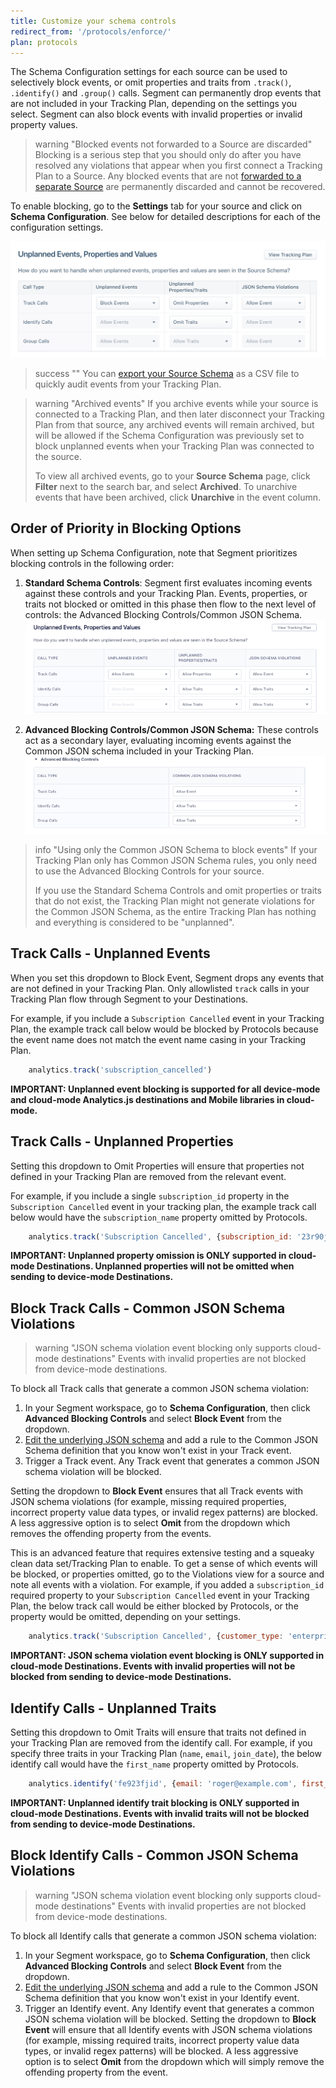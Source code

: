 ```yaml
---
title: Customize your schema controls
redirect_from: '/protocols/enforce/'
plan: protocols
---
```


The Schema Configuration settings for each source can be used to selectively block events, or omit properties and traits from `.track()`, `.identify()` and `.group()` calls. Segment can permanently drop events that are not included in your Tracking Plan, depending on the settings you select. Segment can also block events with invalid properties or invalid property values.

> warning "Blocked events not forwarded to a Source are discarded"
> Blocking is a serious step that you should only do after you have resolved any violations that appear when you first connect a Tracking Plan to a Source. Any blocked events that are not [forwarded to a separate Source](/docs/protocols/enforce/forward-blocked-events) are permanently discarded and cannot be recovered.

To enable blocking, go to the **Settings** tab for your source and click on **Schema Configuration**. See below for detailed descriptions for each of the configuration settings.

![A screenshot showing the Unplanned Events, Properties and Values table on the Schema Configuration settings page.](../images/event_blocking.png)

> success ""
> You can [export your Source Schema](/docs/connections/destination-data-control/#export-your-source-schema) as a CSV file to quickly audit events from your Tracking Plan.

> warning "Archived events"
> If you archive events while your source is connected to a Tracking Plan, and then later disconnect your Tracking Plan from that source, any archived events will remain archived, but will be allowed if the Schema Configuration was previously set to block unplanned events when your Tracking Plan was connected to the source.
>
> To view all archived events, go to your **Source Schema** page, click **Filter** next to the search bar, and select **Archived**. To unarchive events that have been archived, click **Unarchive** in the event column. 

## Order of Priority in Blocking Options

When setting up Schema Configuration, note that Segment prioritizes blocking controls in the following order:

1. **Standard Schema Controls**: Segment first evaluates incoming events against these controls and your Tracking Plan. Events, properties, or traits not blocked or omitted in this phase then flow to the next level of controls: the Advanced Blocking Controls/Common JSON Schema. 
![A screenshot of the Uplanned Events, Properties and Values table, which contains unplanned events, unplanned properties/traits, and JSON schema violation columns.](../images/standard-schema-controls.png)

2. **Advanced Blocking Controls/Common JSON Schema:** These controls act as a secondary layer, evaluating incoming events against the Common JSON schema included in your Tracking Plan.
![A screenshot of the Advanced Blocking Controls table, which contains two columns: call type and common JSON schema violations.](../images/advanced-blocking-controls.png)

> info "Using only the Common JSON Schema to block events"
> If your Tracking Plan only has Common JSON Schema rules, you only need to use the Advanced Blocking Controls for your source. 
>
> If you use the Standard Schema Controls and omit properties or traits that do not exist, the Tracking Plan might not generate violations for the Common JSON Schema, as the entire Tracking Plan has nothing and everything is considered to be "unplanned". 

## Track Calls - Unplanned Events
When you set this dropdown to Block Event, Segment drops any events that are not defined in your Tracking Plan. Only allowlisted `track` calls in your Tracking Plan flow through Segment to your Destinations.

For example, if you include a `Subscription Cancelled` event in your Tracking Plan, the example track call below would be blocked by Protocols because the event name does not match the event name casing in your Tracking Plan.

```js
    analytics.track('subscription_cancelled')
```

**IMPORTANT: Unplanned event blocking is supported for all device-mode and cloud-mode Analytics.js destinations and Mobile libraries in cloud-mode.**

## Track Calls - Unplanned Properties

Setting this dropdown to Omit Properties will ensure that properties not defined in your Tracking Plan are removed from the relevant event.

For example, if you include a single `subscription_id` property in the `Subscription Cancelled` event in your tracking plan, the example track call below would have the `subscription_name` property omitted by Protocols.

```js
    analytics.track('Subscription Cancelled', {subscription_id: '23r90jfs9ej', subscription_name: 'premium'})
```

**IMPORTANT: Unplanned property omission is ONLY supported in cloud-mode Destinations. Unplanned properties will not be omitted when sending to device-mode Destinations.**

## Block Track Calls - Common JSON Schema Violations

> warning "JSON schema violation event blocking only supports cloud-mode destinations"
> Events with invalid properties are not blocked from device-mode destinations.

To block all Track calls that generate a common JSON schema violation:
1. In your Segment workspace, go to **Schema Configuration**, then click **Advanced Blocking Controls** and select **Block Event** from the dropdown. 
2. [Edit the underlying JSON schema](/docs/protocols/tracking-plan/create/#edit-underlying-json-schema) and add a rule to the Common JSON Schema definition that you know won't exist in your Track event.
3. Trigger a Track event. Any Track event that generates a common JSON schema violation will be blocked.
 
Setting the dropdown to **Block Event** ensures that all Track events with JSON schema violations (for example, missing required properties, incorrect property value data types, or invalid regex patterns) are blocked. A less aggressive option is to select **Omit** from the dropdown which removes the offending property from the events.

This is an advanced feature that requires extensive testing and a squeaky clean data set/Tracking Plan to enable. To get a sense of which events will be blocked, or properties omitted, go to the Violations view for a source and note all events with a violation. For example, if you added a `subscription_id` required property to your `Subscription Cancelled` event in your Tracking Plan, the below track call would be either blocked by Protocols, or the property would be omitted, depending on your settings.

```js
    analytics.track('Subscription Cancelled', {customer_type: 'enterprise'})
```

**IMPORTANT: JSON schema violation event blocking is ONLY supported in cloud-mode Destinations. Events with invalid properties will not be blocked from sending to device-mode Destinations.**

## Identify Calls - Unplanned Traits
Setting this dropdown to Omit Traits will ensure that traits not defined in your Tracking Plan are removed from the identify call. For example, if you specify three traits in your Tracking Plan (`name`, `email`, `join_date`), the below identify call would have the `first_name` property omitted by Protocols.

```js
    analytics.identify('fe923fjid', {email: 'roger@example.com', first_name: 'Roger'})
```

**IMPORTANT: Unplanned identify trait blocking is ONLY supported in cloud-mode Destinations. Events with invalid traits will not be blocked from sending to device-mode Destinations.**

## Block Identify Calls - Common JSON Schema Violations

> warning "JSON schema violation event blocking only supports cloud-mode destinations"
> Events with invalid properties are not blocked from device-mode destinations.

To block all Identify calls that generate a common JSON schema violation:
1. In your Segment workspace, go to **Schema Configuration**, then click **Advanced Blocking Controls** and select **Block Event** from the dropdown. 
2. [Edit the underlying JSON schema](/docs/protocols/tracking-plan/create/#edit-underlying-json-schema) and add a rule to the Common JSON Schema definition that you know won't exist in your Identify event.
3. Trigger an Identify event. Any Identify event that generates a common JSON schema violation will be blocked. 
Setting the dropdown to **Block Event** will ensure that all Identify events with JSON schema violations (for example, missing required traits, incorrect property value data types, or invalid regex patterns) will be blocked. A less aggressive option is to select **Omit** from the dropdown which will simply remove the offending property from the event.
